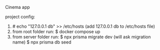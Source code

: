 Cinema app

project config:

1. \# echo "127.0.0.1  db" >> /etc/hosts (add 127.0.0.1  db to /etc/hosts file)
2. from root folder run:
   $ docker compose up
3. from server folder run:
   $ npx prisma migrate dev (will ask migration name)
   $ npx prisma db seed
